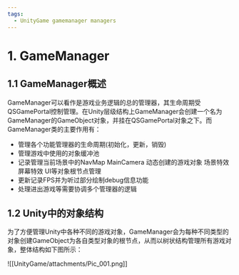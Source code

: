 ```yaml
---
tags:
  - UnityGame gamemanager managers
---
```


# 1. GameManager

## 1.1 GameManager概述

GameManager可以看作是游戏业务逻辑的总的管理器，其生命周期受QSGamePortal控制管理。在Unity层级结构上GameManager会创建一个名为GameManager的GameObject对象，并挂在QSGamePortal对象之下。而GameManager类的主要作用有：

- 管理各个功能管理器的生命周期(初始化，更新，销毁)
- 管理游戏中使用的对象缓冲池
- 记录管理当前场景中的NavMap MainCamera 动态创建的游戏对象 场景特效 屏幕特效 UI等对象根节点管理
- 更新记录FPS并为听过部分绘制debug信息功能
- 处理进出游戏等需要协调多个管理器的逻辑

## 1.2 Unity中的对象结构

为了方便管理Unity中各种不同的游戏对象，GameManager会为每种不同类型的对象创建GameObject为各自类型对象的根节点，从而以树状结构管理所有游戏对象，整体结构如下图所示：

![[UnityGame/attachments/Pic_001.png]]



